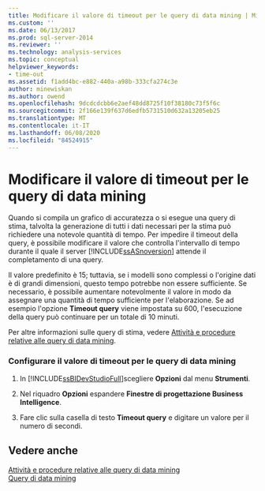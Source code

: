 ```yaml
---
title: Modificare il valore di timeout per le query di data mining | Microsoft Docs
ms.custom: ''
ms.date: 06/13/2017
ms.prod: sql-server-2014
ms.reviewer: ''
ms.technology: analysis-services
ms.topic: conceptual
helpviewer_keywords:
- time-out
ms.assetid: f1add4bc-e882-440a-a98b-333cfa274c3e
author: minewiskan
ms.author: owend
ms.openlocfilehash: 9dcdcdcbb6e2aef48dd8725f10f38180c73f5f6c
ms.sourcegitcommit: 2f166e139f637d6edfb5731510d632a13205eb25
ms.translationtype: MT
ms.contentlocale: it-IT
ms.lasthandoff: 06/08/2020
ms.locfileid: "84524915"
---
```

# <a name="change-the-time-out-value-for-data-mining-queries"></a>Modificare il valore di timeout per le query di data mining
  Quando si compila un grafico di accuratezza o si esegue una query di stima, talvolta la generazione di tutti i dati necessari per la stima può richiedere una notevole quantità di tempo. Per impedire il timeout della query, è possibile modificare il valore che controlla l'intervallo di tempo durante il quale il server [!INCLUDE[ssASnoversion](../../includes/ssasnoversion-md.md)] attende il completamento di una query.  
  
 Il valore predefinito è 15; tuttavia, se i modelli sono complessi o l'origine dati è di grandi dimensioni, questo tempo potrebbe non essere sufficiente. Se necessario, è possibile aumentare notevolmente il valore in modo da assegnare una quantità di tempo sufficiente per l'elaborazione. Se ad esempio l'opzione **Timeout query** viene impostata su 600, l'esecuzione della query può continuare per un totale di 10 minuti.  
  
 Per altre informazioni sulle query di stima, vedere [Attività e procedure relative alle query di data mining](data-mining-query-tasks-and-how-tos.md).  
  
### <a name="configure-the-time-out-value-for-data-mining-queries"></a>Configurare il valore di timeout per le query di data mining  
  
1.  In [!INCLUDE[ssBIDevStudioFull](../../includes/ssbidevstudiofull-md.md)]scegliere **Opzioni** dal menu **Strumenti**.  
  
2.  Nel riquadro **Opzioni** espandere **Finestre di progettazione Business Intelligence**.  
  
3.  Fare clic sulla casella di testo **Timeout query** e digitare un valore per il numero di secondi.  
  
## <a name="see-also"></a>Vedere anche  
 [Attività e procedure relative alle query di data mining](data-mining-query-tasks-and-how-tos.md)   
 [Query di data mining](data-mining-queries.md)  
  
  
